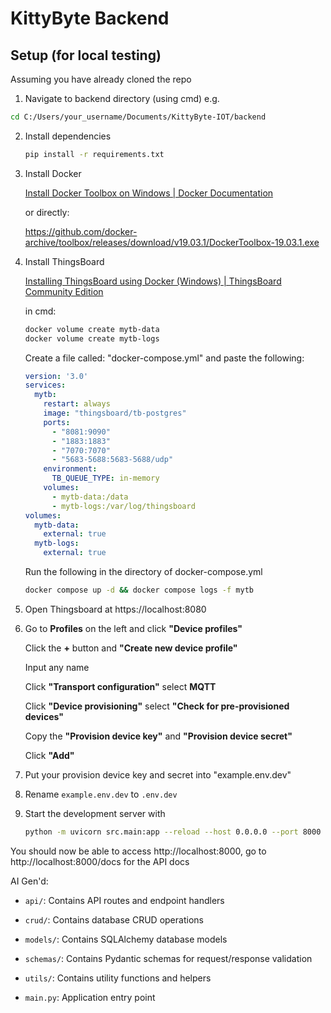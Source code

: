 # KittyByte Backend



## Setup (for local testing)

Assuming you have already cloned the repo

1.  Navigate to backend directory (using cmd) e.g.
   
   ```bash
   cd C:/Users/your_username/Documents/KittyByte-IOT/backend
   ```

2. Install dependencies
   
   ```bash
   pip install -r requirements.txt
   ```

3. Install Docker
   
   [Install Docker Toolbox on Windows | Docker Documentation](https://docker-docs.uclv.cu/toolbox/toolbox_install_windows/)
   
   or directly:
   
   https://github.com/docker-archive/toolbox/releases/download/v19.03.1/DockerToolbox-19.03.1.exe

4. Install ThingsBoard
   
   [Installing ThingsBoard using Docker (Windows) | ThingsBoard Community Edition](https://thingsboard.io/docs/user-guide/install/docker-windows/)
   
   in cmd:
   
   ```bash
   docker volume create mytb-data
   docker volume create mytb-logs
   ```
   
   Create a file called: "docker-compose.yml" and paste the following:
   
   ```yml
   version: '3.0'
   services:
     mytb:
       restart: always
       image: "thingsboard/tb-postgres"
       ports:
         - "8081:9090"
         - "1883:1883"
         - "7070:7070"
         - "5683-5688:5683-5688/udp"
       environment:
         TB_QUEUE_TYPE: in-memory
       volumes:
         - mytb-data:/data
         - mytb-logs:/var/log/thingsboard
   volumes:
     mytb-data:
       external: true
     mytb-logs:
       external: true
   
   
   ```
   
   Run the following in the directory of docker-compose.yml
   
   ```bash
   docker compose up -d && docker compose logs -f mytb
   ```

5. Open Thingsboard at https://localhost:8080

6. Go to **Profiles** on the left and click **"Device profiles"**
   
   Click the **+** button and **"Create new device profile"**
   
   Input any name
   
   Click **"Transport configuration"** select **MQTT**
   
   Click **"Device provisioning"** select **"Check for pre-provisioned devices"**
   
   Copy the **"Provision device key"** and **"Provision device secret"**
   
   Click **"Add"**

7. Put your provision device key and secret into "example.env.dev" 

8. Rename `example.env.dev` to `.env.dev`

9. Start the development server with
   
   ```bash
   python -m uvicorn src.main:app --reload --host 0.0.0.0 --port 8000
   ```

You should now be able to access http://localhost:8000, go to http://localhost:8000/docs for the API docs





AI Gen'd:

- `api/`: Contains API routes and endpoint handlers

- `crud/`: Contains database CRUD operations

- `models/`: Contains SQLAlchemy database models

- `schemas/`: Contains Pydantic schemas for request/response validation

- `utils/`: Contains utility functions and helpers

- `main.py`: Application entry point
